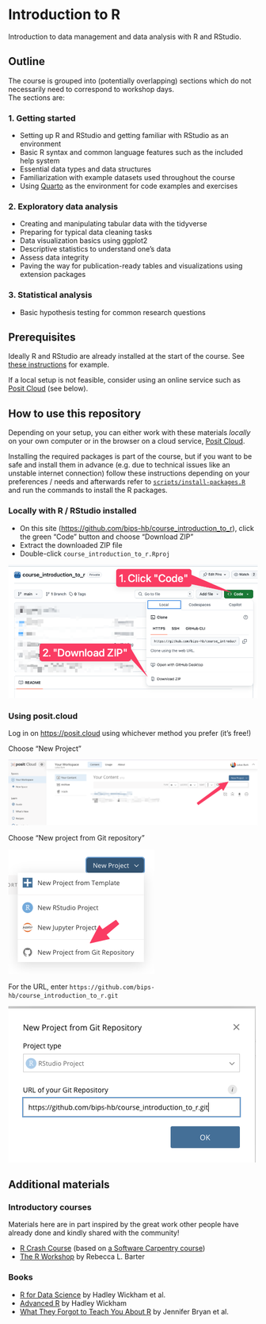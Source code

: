 # Introduction to R


Introduction to data management and data analysis with R and RStudio.

## Outline

The course is grouped into (potentially overlapping) sections which do
not necessarily need to correspond to workshop days.  
The sections are:

### 1. Getting started

- Setting up R and RStudio and getting familiar with RStudio as an
  environment  
- Basic R syntax and common language features such as the included help
  system  
- Essential data types and data structures  
- Familiarization with example datasets used throughout the course  
- Using [Quarto](https://quarto.org/) as the environment for code
  examples and exercises

### 2. Exploratory data analysis

- Creating and manipulating tabular data with the tidyverse  
- Preparing for typical data cleaning tasks  
- Data visualization basics using ggplot2  
- Descriptive statistics to understand one’s data
- Assess data integrity  
- Paving the way for publication-ready tables and visualizations using
  extension packages

### 3. Statistical analysis

- Basic hypothesis testing for common research questions

## Prerequisites

Ideally R and RStudio are already installed at the start of the course.
See [these instructions](https://lukasburk.de/posts/install-r/) for
example.

If a local setup is not feasible, consider using an online service such
as [Posit Cloud](https://posit.cloud/) (see below).

## How to use this repository

Depending on your setup, you can either work with these materials
*locally* on your own computer or in the browser on a cloud service,
[Posit Cloud](https://posit.cloud/).

Installing the required packages is part of the course, but if you want
to be safe and install them in advance (e.g. due to technical issues
like an unstable internet connection) follow these instructions
depending on your preferences / needs and afterwards refer to
[`scripts/install-packages.R`](./scripts/install-packages.R) and run the
commands to install the R packages.

### Locally with R / RStudio installed

- On this site (<https://github.com/bips-hb/course_introduction_to_r>),
  click the green “Code” button and choose “Download ZIP”
- Extract the downloaded ZIP file
- Double-click `course_introduction_to_r.Rproj`

![](assets/img/github-1.png)

### Using posit.cloud

Log in on <https://posit.cloud> using whichever method you prefer (it’s
free!)

Choose “New Project”

![](assets/img/positcloud-1.png)

Choose “New project from Git repository”

![](assets/img/positcloud-2.png)

For the URL, enter
`https://github.com/bips-hb/course_introduction_to_r.git`

![](assets/img/positcloud-3.png)

## Additional materials

### Introductory courses

Materials here are in part inspired by the great work other people have
already done and kindly shared with the community!

- [R Crash Course](https://r-crash-course.github.io/) (based on [a
  Software Carpentry
  course](https://swcarpentry.github.io/r-novice-gapminder/))
- [The R Workshop](https://www.r-workshop.org/) by Rebecca L. Barter

### Books

- [R for Data Science](https://r4ds.hadley.nz/) by Hadley Wickham et al.
- [Advanced R](https://adv-r.hadley.nz/) by Hadley Wickham
- [What They Forgot to Teach You About R](https://rstats.wtf/) by
  Jennifer Bryan et al.
